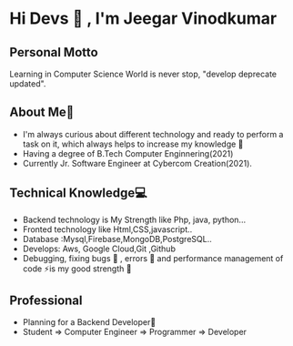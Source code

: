 # Hi Devs 👋 , I'm Jeegar Vinodkumar


## Personal Motto
Learning in Computer Science World is never stop, "develop deprecate updated".


## About Me🧔

* I'm always curious about different technology and ready to perform a task on it, which always helps to increase my knowledge 🤪
* Having a degree of B.Tech Computer Enginnering(2021) 
* Currently Jr. Software Engineer at Cybercom Creation(2021).




## Technical Knowledge💻

* Backend technology is My Strength like Php, java, python...
* Fronted technology like Html,CSS,javascript..
* Database :Mysql,Firebase,MongoDB,PostgreSQL..
* Develops: Aws, Google Cloud,Git ,Github
* Debugging, fixing bugs 🐛 , errors 👻  and performance management of code ⚡️is my good strength 💪

## Professional 

* Planning for a Backend Developer🎉
* Student => Computer Engineer => Programmer => Developer






